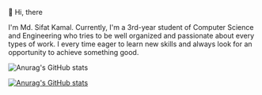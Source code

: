 👋 Hi, there

I'm Md. Sifat Kamal. Currently, I'm a 3rd-year student of Computer Science and Engineering who tries to be well organized and passionate about every types of work. I every time eager to learn new skills and always look for an opportunity to achieve something good.

![Anurag's GitHub stats](https://github-readme-stats.vercel.app/api?username=sifatkamal&show_icons=true&theme=midnight-purple)

[![Anurag's GitHub stats](https://github-readme-stats.vercel.app/api?username=sifatkamal)](https://github.com/anuraghazra/github-readme-stats)

